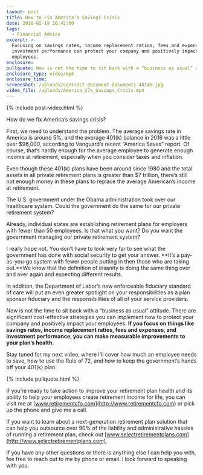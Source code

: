 ```yaml
---
layout: post
title: How to Fix America’s Savings Crisis
date: 2018-02-19 16:42:00
tags:
  - Financial Advice
excerpt: >-
  Focusing on savings rates, income replacement ratios, fees and expenses, and
  investment performance can protect your company and positively impact your
  employees.
enclosure:
pullquote: Now is not the time to sit back with a “business as usual” attitude.
enclosure_type: video/mp4
enclosure_time:
screenshot: /uploads/contract-document-documents-48148.jpg
video_file: /uploads/America_27s_Savings_Crisis.mp4
---
```


{% include post-video.html %}

How do we fix America’s savings crisis?

First, we need to understand the problem. The average savings rate in America is around 5%, and the average 401(k) balance in 2016 was a little over $96,000, according to Vanguard’s recent “America Saves” report. Of course, that’s hardly enough for the average employee to generate enough income at retirement, especially when you consider taxes and inflation.

Even though these 401(k) plans have been around since 1980 and the total assets in all private retirement plans is greater than $7 trillion, there’s still not enough money in these plans to replace the average American’s income at retirement.

The U.S. government under the Obama administration took over our healthcare system. Could the government do the same for our private retirement system?

Already, individual states are establishing retirement plans for employers with fewer than 50 employees. Is that what you want? Do you want the government managing our private retirement system?

I really hope not. You don’t have to look very far to see what the government has done with social security to get your answer. **It’s a pay-as-you-go system with fewer people putting in then those who are taking out.**We know that the definition of insanity is doing the same thing over and over again and expecting different results.

In addition, the Department of Labor’s new enforceable fiduciary standard of care will put an even greater spotlight on your responsibilities as a plan sponsor fiduciary and the responsibilities of all of your service providers.

Now is not the time to sit back with a “business as usual” attitude. There are significant cost-effective strategies you can implement now to protect your company and positively impact your employees. **If you focus on things like savings rates, income replacement ratios, fees and expenses, and investment performance, you can make measurable improvements to your plan’s health.**

Stay tuned for my next video, where I’ll cover how much an employee needs to save, how to use the Rule of 72, and how to keep the government’s hands off your 401(k) plan.

{% include pullquote.html %}

If you’re ready to take action to improve your retirement plan health and its ability to help your employees create retirement income for life, you can visit me at [www.retirementcfo.com](http://www.retirementcfo.com) or pick up the phone and give me a call.

If you want to learn about a next-generation retirement plan solution that can help you outsource over 90% of the liability and administrative hassles of running a retirement plan, check out [www.selectretirementplans.com](http://www.selectretirementplans.com).

If you have any other questions or there is anything else I can help you with, fee free to reach out to me by phone or email. I look forward to speaking with you.
